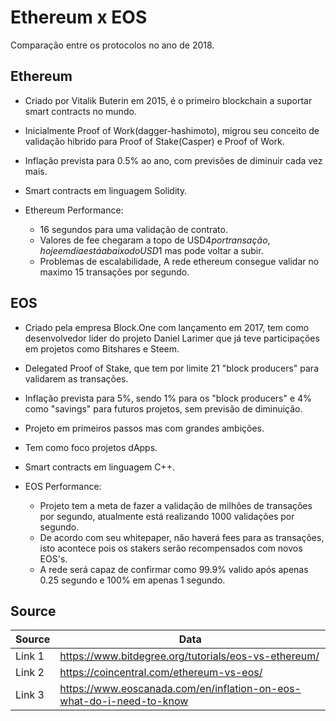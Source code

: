 # Ethereum x EOS

Comparação entre os protocolos no ano de 2018.

## Ethereum

* Criado por Vitalik Buterin em 2015, é o primeiro blockchain a suportar smart contracts no mundo.
* Inicialmente Proof of Work(dagger-hashimoto), migrou seu conceito de validação hibrido para Proof of Stake(Casper) e Proof of Work.
* Inflação prevista para 0.5% ao ano, com previsões de diminuir cada vez mais.
* Smart contracts em linguagem Solidity.

* Ethereum Performance:
  * 16 segundos para uma validação de contrato.
  * Valores de fee chegaram a topo de USD$4 por transação, hoje em dia está abaixo do USD$1 mas pode voltar a subir.
  * Problemas de escalabilidade, A rede ethereum consegue validar no maximo 15 transações por segundo.

## EOS

* Criado pela empresa Block.One com lançamento em 2017, tem como desenvolvedor lider do projeto Daniel Larimer que já teve participações em projetos como Bitshares e Steem.
* Delegated Proof of Stake, que tem por limite 21 "block producers" para validarem as transações.
* Inflação prevista para 5%, sendo 1% para os "block producers" e 4% como "savings" para futuros projetos, sem previsão de diminuição.
* Projeto em primeiros passos mas com grandes ambições.
* Tem como foco projetos dApps.
* Smart contracts em linguagem C++.

* EOS Performance:
  * Projeto tem a meta de fazer a validação de milhões de transações por segundo, atualmente está realizando 1000 validações por segundo.
  * De acordo com seu whitepaper, não haverá fees para as transações, isto acontece pois os stakers serão recompensados com novos EOS's.
  * A rede será capaz de confirmar como 99.9% valido após apenas 0.25 segundo e 100% em apenas 1 segundo.

## Source

Source  | Data
------------- | -------------
Link 1  | <https://www.bitdegree.org/tutorials/eos-vs-ethereum/>
Link 2  | <https://coincentral.com/ethereum-vs-eos/>
Link 3  | <https://www.eoscanada.com/en/inflation-on-eos-what-do-i-need-to-know>
